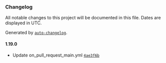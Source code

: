 ### Changelog

All notable changes to this project will be documented in this file. Dates are displayed in UTC.

Generated by [`auto-changelog`](https://github.com/CookPete/auto-changelog).

#### 1.19.0

- Update on_pull_request_main.yml [`4ae3f6b`](https://github.com/felipe-frade/github-actions-test-2/commit/4ae3f6bf885067b51c910e482b3506ea3cdd54c7)

